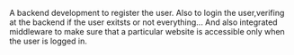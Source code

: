 A backend development to register the user.
Also to login the user,verifing at the backend if the user exitsts or not everything...
And also integrated middleware to make sure that a particular website is accessible only when the user is logged in.
